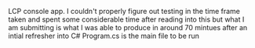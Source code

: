 LCP console app. I couldn't properly figure out testing in the time frame taken and spent some considerable time after reading into this but what I am submitting is what I was able to produce in around 70 mintues after an intial refresher into C# 
Program.cs is the main file to be run
